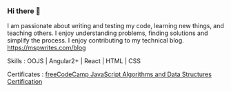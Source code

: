 ### Hi there 👋

I am passionate about writing and testing my code, learning new things, and teaching others. I enjoy understanding problems, finding solutions and simplify the process. I enjoy contributing to my technical blog. https://mspwrites.com/blog

Skills : OOJS | Angular2+ | React | HTML | CSS

Certificates : [freeCodeCamp JavaScript Algorithms and Data Structures Certification](https://www.freecodecamp.org/certification/mohitsparihar/javascript-algorithms-and-data-structures)
<!--
**mohitsparihar/mohitsparihar** is a ✨ _special_ ✨ repository because its `README.md` (this file) appears on your GitHub profile.

Here are some ideas to get you started:

- 🔭 I’m currently working on ...
- 🌱 I’m currently learning ...
- 👯 I’m looking to collaborate on ...
- 🤔 I’m looking for help with ...
- 💬 Ask me about ...
- 📫 How to reach me: ...
- 😄 Pronouns: ...
- ⚡ Fun fact: ...
-->
